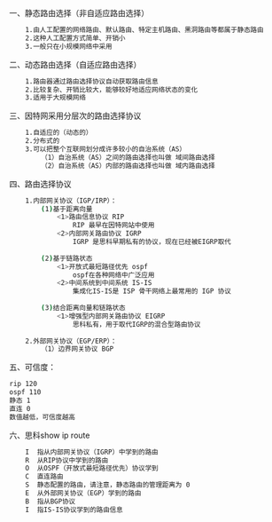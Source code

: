 一、静态路由选择（非自适应路由选择）
```bash
	1.由人工配置的网络路由、默认路由、特定主机路由、黑洞路由等都属于静态路由
	2.这种人工配置方式简单、开销小
	3.一般只在小规模网络中采用
```

二、动态路由选择（自适应路由选择）
```bash
	1.路由器通过路由选择协议自动获取路由信息
	2.比较复杂、开销比较大，能够较好地适应网络状态的变化
	3.适用于大规模网络
```

三、因特网采用分层次的路由选择协议
```bash
	1.自适应的（动态的）
	2.分布式的
	3.可以把整个互联网划分成许多较小的自治系统（AS）
		（1）自治系统（AS）之间的路由选择也叫做 域间路由选择
		（2）自治系统（AS）内部的路由选择也叫做 域内路由选择
```

四、路由选择协议
```bash
	1.内部网关协议（IGP/IRP）：
		(1)基于距离向量
			<1>路由信息协议 RIP
				RIP 最早在因特网站中使用
			<2>内部网关路由协议 IGRP
				IGRP 是思科早期私有的协议，现在已经被EIGRP取代
			
		(2)基于链路状态
			<1>开放式最短路径优先 ospf
				ospf在各种网络中广泛应用
			<2>中间系统到中间系统 IS-IS
				集成化IS-IS是 ISP 骨干网络上最常用的 IGP 协议
			
		(3)结合距离向量和链路状态
			<1>增强型内部网关路由协议 EIGRP
				思科私有，用于取代IGRP的混合型路由协议
	
	2.外部网关协议（EGP/ERP）：
		（1）边界网关协议 BGP
```

五、可信度：
```bash
rip 120
ospf 110 
静态 1
直连 0
数值越低，可信度越高
```

六、思科show ip route
```bash
	I  指从内部网关协议（IGRP）中学到的路由
	R  从RIP协议中学到的路由
	O  从OSPF（开放式最短路径优先）协议学到
	C  直连路由
	S  静态配置的路由，请注意，静态路由的管理距离为 0
	E  从外部网关协议（EGP）学到的路由
	B  指从BGP协议
	I  指IS-IS协议学到的路由信息
```